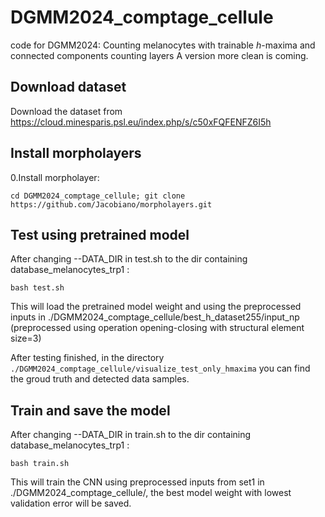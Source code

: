 # DGMM2024_comptage_cellule
code for DGMM2024: Counting melanocytes with trainable $h$-maxima and connected components counting layers
A version more clean is coming.

## Download dataset
Download the dataset from https://cloud.minesparis.psl.eu/index.php/s/c50xFQFENFZ6I5h

## Install morpholayers
0.Install morpholayer: 
```
cd DGMM2024_comptage_cellule; git clone https://github.com/Jacobiano/morpholayers.git
```

## Test using pretrained model

After changing --DATA_DIR in test.sh to the dir containing database_melanocytes_trp1 :

```bash test.sh```  

This will load the pretrained model weight and using the preprocessed inputs in ./DGMM2024_comptage_cellule/best_h_dataset255/input_np (preprocessed using operation opening-closing with structural element size=3) 

After testing finished, in the directory ```./DGMM2024_comptage_cellule/visualize_test_only_hmaxima``` you can find the groud truth and detected data samples.

## Train and save the model

After changing --DATA_DIR in train.sh to the dir containing database_melanocytes_trp1 :

```bash train.sh```  

This will train the CNN using preprocessed inputs from set1 in ./DGMM2024_comptage_cellule/, the best model weight with lowest validation error will be saved.

